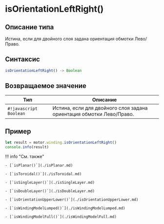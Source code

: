 # isOrientationLeftRight()

## Описание типа
Истина, если для двойного слоя задана ориентация обмотки Лево/Право.

## Синтаксис
```javascript
isOrientationLeftRight() -> Boolean
```

## Возвращаемое значение
| Тип   | Описание                          |
|-------|-----------------------------------|
| `#!javascript Boolean` | Истина, если для двойного слоя задана ориентация обмотки Лево/Право.          |

## Пример
```javascript linenums="1"
let result = motor.winding.isOrientationLeftRight()
console.info(result)
```

!!! info "См. также"

    - [`isPlanar()`](./isPlanar.md)
    
    - [`isToroidal()`](./isToroidal.md)
    
    - [`isSingleLayer()`](./isSingleLayer.md)
    
    - [`isDoubleLayer()`](./isDoubleLayer.md)
    
    - [`isOrientationUpperLower()`](./isOrientationUpperLower.md)
    
    - [`isWindingModelLumped()`](./isWindingModelLumped.md)
    
    - [`isWindingModelFull()`](./isWindingModelFull.md)
    

